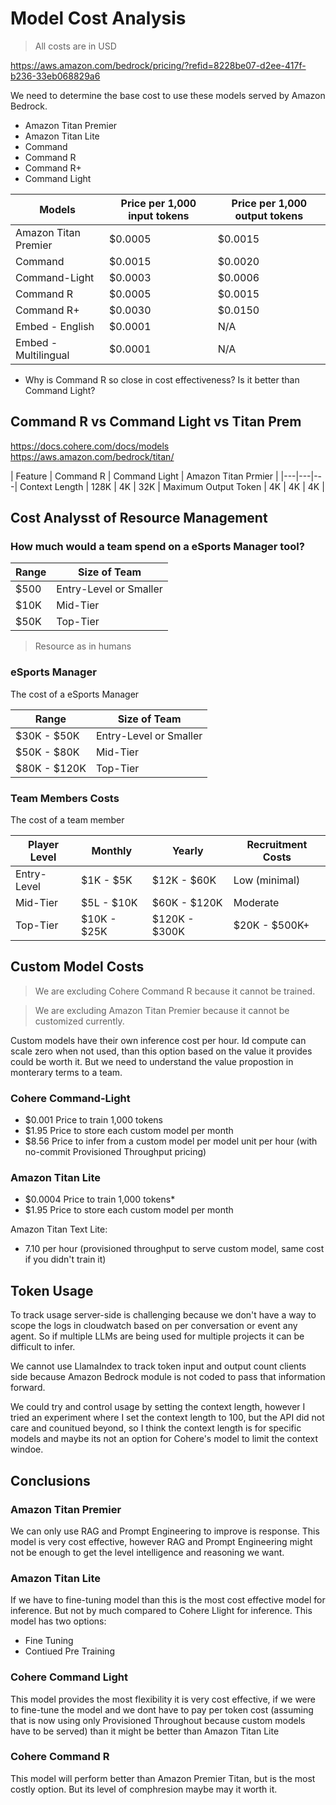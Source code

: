 # Model Cost Analysis

> All costs are in USD

https://aws.amazon.com/bedrock/pricing/?refid=8228be07-d2ee-417f-b236-33eb068829a6

We need to determine the base cost to use these models served by Amazon Bedrock.

- Amazon Titan Premier
- Amazon Titan Lite
- Command
- Command R
- Command R+
- Command Light


| Models | Price per 1,000 input tokens	| Price per 1,000 output tokens |
|---|---|---|
| Amazon Titan Premier | $0.0005 | $0.0015 |
| Command | $0.0015 | $0.0020 |
| Command-Light | $0.0003 | $0.0006 |
| Command R	| $0.0005 | $0.0015 |
| Command R+ | $0.0030 | $0.0150 |
| Embed - English | $0.0001 | N/A |
| Embed - Multilingual | $0.0001 | N/A |

- Why is Command R so close in cost effectiveness? Is it better than Command Light?

## Command R vs Command Light vs Titan Prem

https://docs.cohere.com/docs/models
https://aws.amazon.com/bedrock/titan/

| Feature | Command R | Command Light | Amazon Titan Prmier |
|---|---|---|
Context Length | 128K | 4K | 32K |
Maximum Output Token | 4K | 4K | 4K |
## Cost Analysst of Resource Management

### How much would a team spend on a eSports Manager tool?

| Range | Size of Team |
|---|---|
| $500 | Entry-Level or Smaller |
| $10K  | Mid-Tier |
| $50K | Top-Tier |

> Resource as in humans

### eSports Manager

The cost of a eSports Manager

| Range | Size of Team |
|---|---|
| $30K - $50K | Entry-Level or Smaller |
| $50K - $80K  | Mid-Tier |
| $80K - $120K | Top-Tier |

### Team Members Costs

The cost of a team member

| Player Level  | Monthly  |  Yearly  |  Recruitment Costs |
|---|---|---|---|
| Entry-Level   | $1K - $5K   | $12K - $60K  | Low (minimal) |
| Mid-Tier | $5L - $10K | $60K - $120K  | Moderate  |
| Top-Tier | $10K - $25K | $120K - $300K | $20K - $500K+               |

## Custom Model Costs

> We are excluding Cohere Command R because it cannot be trained.

> We are excluding Amazon Titan Premier because it cannot be customized currently.

Custom models have their own inference cost per hour.
Id compute can scale zero when not used, than this option based on the value it provides could be worth it. But we need to understand the value propostion in monterary terms to a team.


### Cohere Command-Light	
- $0.001	 Price to train 1,000 tokens
- $1.95 Price to store each custom model per month
- $8.56 Price to infer from a custom model per model unit per hour (with no-commit Provisioned Throughput pricing)

### Amazon Titan Lite

- $0.0004 Price to train 1,000 tokens*	
- $1.95 Price to store each custom model per month

Amazon Titan Text Lite:
- 7.10 per hour (provisioned throughput to serve custom model, same cost if you didn't train it)

## Token Usage

To track usage server-side is challenging because we don't have a way to scope the logs in cloudwatch based on per conversation or event any agent. So if multiple LLMs are being used for multiple projects it can be difficult to infer.

We cannot use LlamaIndex to track token input and output count clients side because Amazon Bedrock module is not coded to pass that information forward.

We could try and control usage by setting the context length, however I tried an experiment where I set the context length to 100, but the API did not care and counitued beyond, so I think the context length is for specific models and maybe its not an option for Cohere's model to limit the context windoe.

## Conclusions

### Amazon Titan Premier

We can only use RAG and Prompt Engineering to improve is response. This model is very cost effective, however RAG and Prompt Engineering might not be enough to get the level intelligence and reasoning we want.

### Amazon Titan Lite

If we have to fine-tuning model than this is the most cost effective model for inference. But not by much compared to Cohere Llight for inference. This model has two options:
- Fine Tuning
- Contiued Pre Training


### Cohere Command Light

This model provides the most flexibility it is very cost effective, if we were to fine-tune the model and we dont have to pay per token cost (assuming that is now using only Provisioned Throughout because custom models have to be served) than it might be better than Amazon Titan Lite

### Cohere Command R

This model will perform better than Amazon Premier Titan, but is the most costly option. But its level of comphresion maybe may it worth it.